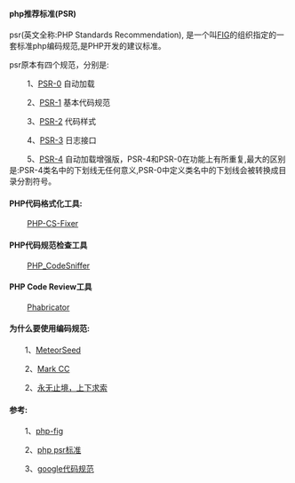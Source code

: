 #### php推荐标准(PSR)

psr(英文全称:PHP Standards Recommendation), 是一个叫[FIG](http://www.php-fig.org/)的组织指定的一套标准php编码规范,是PHP开发的建议标准。

psr原本有四个规范，分别是:

&emsp;&emsp; 1、[PSR-0](http://www.php-fig.org/psr/psr-0/) 自动加载

&emsp;&emsp; 2、[PSR-1](http://www.php-fig.org/psr/psr-1/) 基本代码规范

&emsp;&emsp; 3、[PSR-2](http://www.php-fig.org/psr/psr-2/) 代码样式

&emsp;&emsp; 4、[PSR-3](http://www.php-fig.org/psr/psr-3/) 日志接口

&emsp;&emsp; 5、[PSR-4](http://www.php-fig.org/psr/psr-4/) 自动加载增强版，PSR-4和PSR-0在功能上有所重复,最大的区别是:PSR-4类名中的下划线无任何意义,PSR-0中定义类名中的下划线会被转换成目录分割符号。

#### PHP代码格式化工具:

&emsp;&emsp; [PHP-CS-Fixer](https://github.com/stephpy/vim-php-cs-fixer)

#### PHP代码规范检查工具

&emsp;&emsp; [PHP_CodeSniffer](https://github.com/squizlabs/PHP_CodeSniffer/)


#### PHP Code Review工具

&emsp;&emsp; [Phabricator](https://www.phacility.com/)


#### 为什么要使用编码规范:

&emsp;&emsp;1、[MeteorSeed](http://www.cnblogs.com/MeteorSeed/archive/2012/03/21/2404656.html)

&emsp;&emsp;2、[Mark CC](http://www.aqee.net/google-coding-standards/)

&emsp;&emsp;2、[永无止境，上下求索](http://blog.csdn.net/kimylrong/article/details/7700311)

#### 参考:

&emsp;&emsp;1、[php-fig](http://www.php-fig.org/psr/)

&emsp;&emsp;2、[php psr标准](http://www.kkh86.com/it/code-standard/guide-psr-desc.html)

&emsp;&emsp;3、[google代码规范](https://github.com/zh-google-styleguide/zh-google-styleguide)
